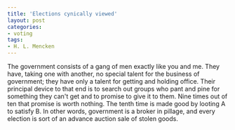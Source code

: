 ```yaml
---
title: 'Elections cynically viewed'
layout: post
categories:
- voting
tags:
- H. L. Mencken
---
```


The government consists of a gang of men exactly like you and me. They have, taking one with another, no special talent for the business of government; they have only a talent for getting and holding office. Their principal device to that end is to search out groups who pant and pine for something they can't get and to promise to give it to them. Nine times out of ten that promise is worth nothing. The tenth time is made good by looting A to satisfy B. In other words, government is a broker in pillage, and every election is sort of an advance auction sale of stolen goods.